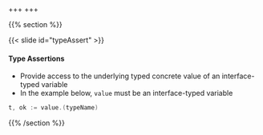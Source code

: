 +++
+++

{{% section %}}

{{< slide id="typeAssert" >}}

#### Type Assertions
- Provide access to the underlying typed concrete value of an interface-typed variable
- In the example below, `value` must be an interface-typed variable

```go
t, ok := value.(typeName)
```

{{% /section %}}